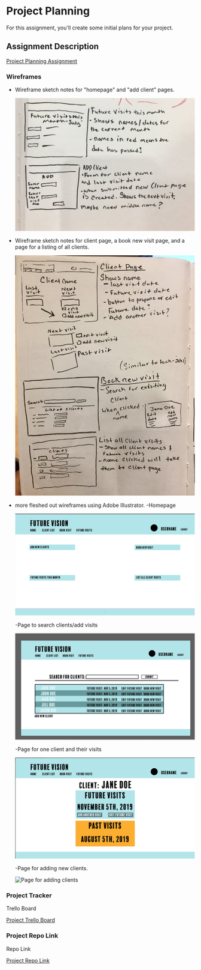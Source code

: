 # Project Planning
For this assignment, you'll create some initial plans for your project.

## Assignment Description
[Project Planning Assignment](https://education.launchcode.org/liftoff/modules/assignments/project-planning)



### Wireframes



- Wireframe sketch notes for "homepage" and "add client" pages.

  ![sketch notes](project_images/project_wireframe1.jpg)


- Wireframe sketch notes for client page, a book new visit page, and a page for a listing of all clients.

  ![sketch notes](project_images/project_wireframe2.jpg)

- more fleshed out wireframes using Adobe Illustrator.
  -Homepage
  
  
  ![Homepage](project_images/image_homepage.jpg)
  
  -Page to search clients/add visits
  
  
  ![Page to search clients/add visits](project_images/image_visitpage.jpg)
  
  -Page for one client and their visits
  
  
  ![Page for one client and their visits](project_images/image_clientpage.jpg)
  
  -Page for adding new clients. 
  
  
  ![Page for adding clients](project_images/addclient.jpg)
  
  




### Project Tracker


Trello Board


[Project Trello Board](https://trello.com/b/0RWGCChN/liftoff-future-vision)

### Project Repo Link


Repo Link


[Project Repo Link](https://github.com/AndChurchville/Liftoff_FutureVision)
